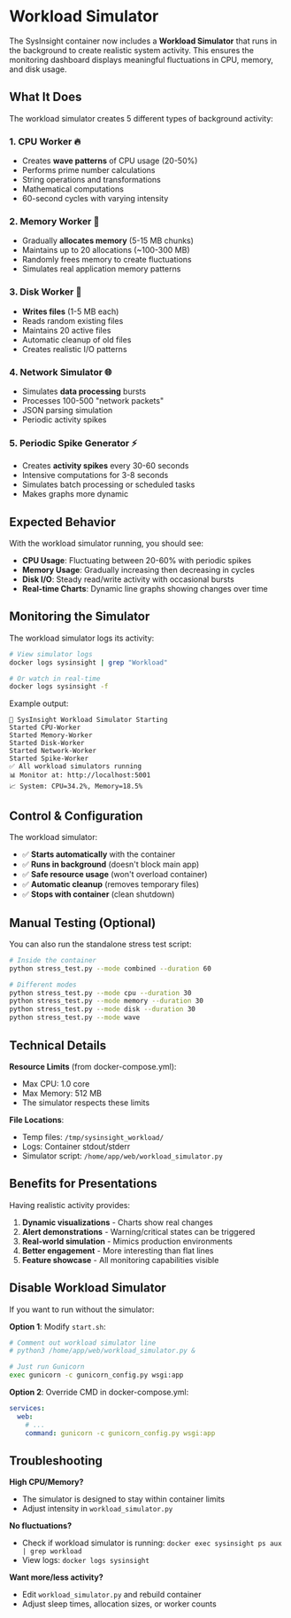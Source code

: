 # Workload Simulator

The SysInsight container now includes a **Workload Simulator** that runs in the background to create realistic system activity. This ensures the monitoring dashboard displays meaningful fluctuations in CPU, memory, and disk usage.

## What It Does

The workload simulator creates 5 different types of background activity:

### 1. CPU Worker 🔥
- Creates **wave patterns** of CPU usage (20-50%)
- Performs prime number calculations
- String operations and transformations
- Mathematical computations
- 60-second cycles with varying intensity

### 2. Memory Worker 🧠
- Gradually **allocates memory** (5-15 MB chunks)
- Maintains up to 20 allocations (~100-300 MB)
- Randomly frees memory to create fluctuations
- Simulates real application memory patterns

### 3. Disk Worker 💾
- **Writes files** (1-5 MB each)
- Reads random existing files
- Maintains 20 active files
- Automatic cleanup of old files
- Creates realistic I/O patterns

### 4. Network Simulator 🌐
- Simulates **data processing** bursts
- Processes 100-500 "network packets"
- JSON parsing simulation
- Periodic activity spikes

### 5. Periodic Spike Generator ⚡
- Creates **activity spikes** every 30-60 seconds
- Intensive computations for 3-8 seconds
- Simulates batch processing or scheduled tasks
- Makes graphs more dynamic

## Expected Behavior

With the workload simulator running, you should see:

- **CPU Usage**: Fluctuating between 20-60% with periodic spikes
- **Memory Usage**: Gradually increasing then decreasing in cycles
- **Disk I/O**: Steady read/write activity with occasional bursts
- **Real-time Charts**: Dynamic line graphs showing changes over time

## Monitoring the Simulator

The workload simulator logs its activity:

```bash
# View simulator logs
docker logs sysinsight | grep "Workload"

# Or watch in real-time
docker logs sysinsight -f
```

Example output:
```
🚀 SysInsight Workload Simulator Starting
Started CPU-Worker
Started Memory-Worker
Started Disk-Worker
Started Network-Worker
Started Spike-Worker
✅ All workload simulators running
📊 Monitor at: http://localhost:5001
📈 System: CPU=34.2%, Memory=18.5%
```

## Control & Configuration

The workload simulator:
- ✅ **Starts automatically** with the container
- ✅ **Runs in background** (doesn't block main app)
- ✅ **Safe resource usage** (won't overload container)
- ✅ **Automatic cleanup** (removes temporary files)
- ✅ **Stops with container** (clean shutdown)

## Manual Testing (Optional)

You can also run the standalone stress test script:

```bash
# Inside the container
python stress_test.py --mode combined --duration 60

# Different modes
python stress_test.py --mode cpu --duration 30
python stress_test.py --mode memory --duration 30
python stress_test.py --mode disk --duration 30
python stress_test.py --mode wave
```

## Technical Details

**Resource Limits** (from docker-compose.yml):
- Max CPU: 1.0 core
- Max Memory: 512 MB
- The simulator respects these limits

**File Locations**:
- Temp files: `/tmp/sysinsight_workload/`
- Logs: Container stdout/stderr
- Simulator script: `/home/app/web/workload_simulator.py`

## Benefits for Presentations

Having realistic activity provides:
1. **Dynamic visualizations** - Charts show real changes
2. **Alert demonstrations** - Warning/critical states can be triggered
3. **Real-world simulation** - Mimics production environments
4. **Better engagement** - More interesting than flat lines
5. **Feature showcase** - All monitoring capabilities visible

## Disable Workload Simulator

If you want to run without the simulator:

**Option 1**: Modify `start.sh`:
```bash
# Comment out workload simulator line
# python3 /home/app/web/workload_simulator.py &

# Just run Gunicorn
exec gunicorn -c gunicorn_config.py wsgi:app
```

**Option 2**: Override CMD in docker-compose.yml:
```yaml
services:
  web:
    # ...
    command: gunicorn -c gunicorn_config.py wsgi:app
```

## Troubleshooting

**High CPU/Memory?**
- The simulator is designed to stay within container limits
- Adjust intensity in `workload_simulator.py`

**No fluctuations?**
- Check if workload simulator is running: `docker exec sysinsight ps aux | grep workload`
- View logs: `docker logs sysinsight`

**Want more/less activity?**
- Edit `workload_simulator.py` and rebuild container
- Adjust sleep times, allocation sizes, or worker counts
